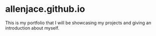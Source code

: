 # allenjace.github.io
This is my portfolio that I will be showcasing my projects and giving an introduction about myself.
